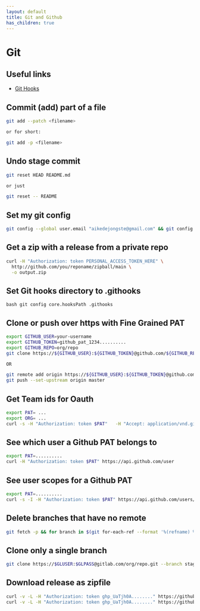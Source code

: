 ```yaml
---
layout: default
title: Git and Github
has_children: true
---
```


# Git

## Useful links

* [Git Hooks](https://www.atlassian.com/git/tutorials/git-hooks)

## Commit (add) part of a file

```bash
git add --patch <filename>

or for short:

git add -p <filename>
```

## Undo stage commit

```bash
git reset HEAD README.md

or just

git reset -- README
```

## Set my git config

```bash
git config --global user.email "aikedejongste@gmail.com" && git config --global user.name "Aike de Jongste"
```

## Get a zip with a release from a private repo

```bash
curl -H "Authorization: token PERSONAL_ACCESS_TOKEN_HERE" \
  http://github.com/you/reponame/zipball/main \
  -o output.zip
```

## Set Git hooks directory to .githooks

```bash git config core.hooksPath .githooks```

## Clone or push over https with Fine Grained PAT

```bash
export GITHUB_USER=your-username
export GITHUB_TOKEN=github_pat_1234..........
export GITHUB_REPO=org/repo
git clone https://${GITHUB_USER}:${GITHUB_TOKEN}@github.com/${GITHUB_REPO}

OR

git remote add origin https://${GITHUB_USER}:${GITHUB_TOKEN}@github.com/${GITHUB_REPO}
git push --set-upstream origin master
```

## Get Team ids for Oauth

```bash
export PAT= ...
export ORG= ...
curl -s -H "Authorization: token $PAT"   -H "Accept: application/vnd.github.v3+json"   https://api.github.com/orgs/$ORG/teams | jq '.[] | .id,.name'
```

## See which user a Github PAT belongs to

```bash
export PAT=..........
curl -H "Authorization: token $PAT" https://api.github.com/user
```

## See user scopes for a Github PAT

```bash
export PAT=..........
curl -s -I -H "Authorization: token $PAT" https://api.github.com/users/<YOU>
```

## Delete branches that have no remote

```bash
git fetch -p && for branch in $(git for-each-ref --format '%(refname) %(upstream:track)' refs/heads | awk '$2 == "[gone]" {sub("refs/heads/", "", $1); print $1}'); do git branch -D $branch; done
```

## Clone only a single branch

```bash
git clone https://$GLUSER:$GLPASS@gitlab.com/org/repo.git --branch staging --single-branch
```

## Download release as zipfile

```bash
curl -v -L -H "Authorization: token ghp_UaTjh0A........" https://github.com/yourcompany/yourcompany.templates/archive/refs/tags/v0.0.1.zip -o spefic-version.zip
curl -v -L -H "Authorization: token ghp_UaTjh0A........" https://github.com/yourcompany/yourcompany.templates/zipball/main -o latest-commit.zip
```

